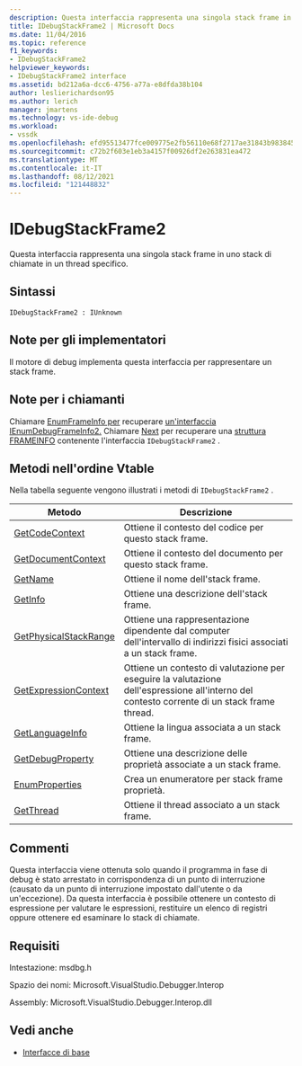 ```yaml
---
description: Questa interfaccia rappresenta una singola stack frame in uno stack di chiamate in un thread specifico.
title: IDebugStackFrame2 | Microsoft Docs
ms.date: 11/04/2016
ms.topic: reference
f1_keywords:
- IDebugStackFrame2
helpviewer_keywords:
- IDebugStackFrame2 interface
ms.assetid: bd212a6a-dcc6-4756-a77a-e8dfda38b104
author: leslierichardson95
ms.author: lerich
manager: jmartens
ms.technology: vs-ide-debug
ms.workload:
- vssdk
ms.openlocfilehash: efd95513477fce009775e2fb56110e68f2717ae31843b983845e64a970314e40
ms.sourcegitcommit: c72b2f603e1eb3a4157f00926df2e263831ea472
ms.translationtype: MT
ms.contentlocale: it-IT
ms.lasthandoff: 08/12/2021
ms.locfileid: "121448832"
---
```

# <a name="idebugstackframe2"></a>IDebugStackFrame2
Questa interfaccia rappresenta una singola stack frame in uno stack di chiamate in un thread specifico.

## <a name="syntax"></a>Sintassi

```
IDebugStackFrame2 : IUnknown
```

## <a name="notes-for-implementers"></a>Note per gli implementatori
 Il motore di debug implementa questa interfaccia per rappresentare un stack frame.

## <a name="notes-for-callers"></a>Note per i chiamanti
 Chiamare [EnumFrameInfo per](../../../extensibility/debugger/reference/idebugthread2-enumframeinfo.md) recuperare [un'interfaccia IEnumDebugFrameInfo2.](../../../extensibility/debugger/reference/ienumdebugframeinfo2.md) Chiamare [Next](../../../extensibility/debugger/reference/ienumdebugframeinfo2-next.md) per recuperare una [struttura FRAMEINFO](../../../extensibility/debugger/reference/frameinfo.md) contenente l'interfaccia `IDebugStackFrame2` .

## <a name="methods-in-vtable-order"></a>Metodi nell'ordine Vtable
 Nella tabella seguente vengono illustrati i metodi di `IDebugStackFrame2` .

|Metodo|Descrizione|
|------------|-----------------|
|[GetCodeContext](../../../extensibility/debugger/reference/idebugstackframe2-getcodecontext.md)|Ottiene il contesto del codice per questo stack frame.|
|[GetDocumentContext](../../../extensibility/debugger/reference/idebugstackframe2-getdocumentcontext.md)|Ottiene il contesto del documento per questo stack frame.|
|[GetName](../../../extensibility/debugger/reference/idebugstackframe2-getname.md)|Ottiene il nome dell'stack frame.|
|[GetInfo](../../../extensibility/debugger/reference/idebugstackframe2-getinfo.md)|Ottiene una descrizione dell'stack frame.|
|[GetPhysicalStackRange](../../../extensibility/debugger/reference/idebugstackframe2-getphysicalstackrange.md)|Ottiene una rappresentazione dipendente dal computer dell'intervallo di indirizzi fisici associati a un stack frame.|
|[GetExpressionContext](../../../extensibility/debugger/reference/idebugstackframe2-getexpressioncontext.md)|Ottiene un contesto di valutazione per eseguire la valutazione dell'espressione all'interno del contesto corrente di un stack frame thread.|
|[GetLanguageInfo](../../../extensibility/debugger/reference/idebugstackframe2-getlanguageinfo.md)|Ottiene la lingua associata a un stack frame.|
|[GetDebugProperty](../../../extensibility/debugger/reference/idebugstackframe2-getdebugproperty.md)|Ottiene una descrizione delle proprietà associate a un stack frame.|
|[EnumProperties](../../../extensibility/debugger/reference/idebugstackframe2-enumproperties.md)|Crea un enumeratore per stack frame proprietà.|
|[GetThread](../../../extensibility/debugger/reference/idebugstackframe2-getthread.md)|Ottiene il thread associato a un stack frame.|

## <a name="remarks"></a>Commenti
 Questa interfaccia viene ottenuta solo quando il programma in fase di debug è stato arrestato in corrispondenza di un punto di interruzione (causato da un punto di interruzione impostato dall'utente o da un'eccezione). Da questa interfaccia è possibile ottenere un contesto di espressione per valutare le espressioni, restituire un elenco di registri oppure ottenere ed esaminare lo stack di chiamate.

## <a name="requirements"></a>Requisiti
 Intestazione: msdbg.h

 Spazio dei nomi: Microsoft.VisualStudio.Debugger.Interop

 Assembly: Microsoft.VisualStudio.Debugger.Interop.dll

## <a name="see-also"></a>Vedi anche
- [Interfacce di base](../../../extensibility/debugger/reference/core-interfaces.md)
